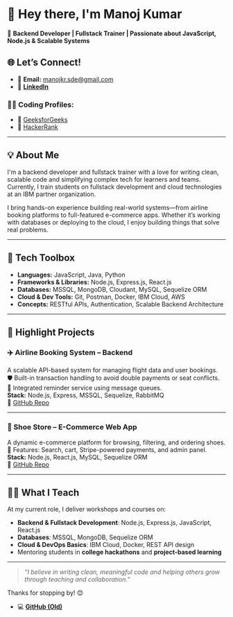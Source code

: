 # 👋 Hey there, I'm Manoj Kumar

🎯 **Backend Developer | Fullstack Trainer | Passionate about JavaScript, Node.js & Scalable Systems**

## 🌐 Let’s Connect!

- 📧 **Email:** manojkr.sde@gmail.com  
- 💼 [**LinkedIn**](https://www.linkedin.com/in/manojkrsde/)  

### 👨‍💻 Coding Profiles:
- 🧠 [GeeksforGeeks](https://www.geeksforgeeks.org/user/manojkrsde/)
- 🧩 [HackerRank](https://www.hackerrank.com/profile/manojkrsde)
---

## 💡 About Me

I'm a backend developer and fullstack trainer with a love for writing clean, scalable code and simplifying complex tech for learners and teams. Currently, I train students on fullstack development and cloud technologies at an IBM partner organization.

I bring hands-on experience building real-world systems—from airline booking platforms to full-featured e-commerce apps. Whether it’s working with databases or deploying to the cloud, I enjoy building things that solve real problems.

---

## 🧰 Tech Toolbox

- **Languages:** JavaScript, Java, Python  
- **Frameworks & Libraries:** Node.js, Express.js, React.js  
- **Databases:** MSSQL, MongoDB, Cloudant, MySQL, Sequelize ORM  
- **Cloud & Dev Tools:** Git, Postman, Docker, IBM Cloud, AWS  
- **Concepts:** RESTful APIs, Authentication, Scalable Backend Architecture

---

## 🚀 Highlight Projects

### ✈️ Airline Booking System – Backend  
A scalable API-based system for managing flight data and user bookings.  
🛡️ Built-in transaction handling to avoid double payments or seat conflicts.  
📩 Integrated reminder service using message queues.  
**Stack:** Node.js, Express, MSSQL, Sequelize, RabbitMQ  
🔗 [GitHub Repo](https://github.com/manojkumar-0108/Airplane-Booking-System-Repo)

---

### 👟 Shoe Store – E-Commerce Web App  
A dynamic e-commerce platform for browsing, filtering, and ordering shoes.  
🛒 Features: Search, cart, Stripe-powered payments, and admin panel.  
**Stack:** Node.js, React.js, MySQL, Sequelize ORM  
🔗 [GitHub Repo](https://github.com/manojkumar-0108/shoeStore-web-app-repo)

---

## 🧑‍🏫 What I Teach

At my current role, I deliver workshops and courses on:

- **Backend & Fullstack Development**: Node.js, Express.js, JavaScript, React.js  
- **Databases**: MSSQL, MongoDB, Sequelize ORM  
- **Cloud & DevOps Basics**: IBM Cloud, Docker, REST API design  
- Mentoring students in **college hackathons** and **project-based learning**

---

> _“I believe in writing clean, meaningful code and helping others grow through teaching and collaboration.”_

Thanks for stopping by! 😊

- 💻 [**GitHub (Old)**](https://github.com/manojkumar-0108)
